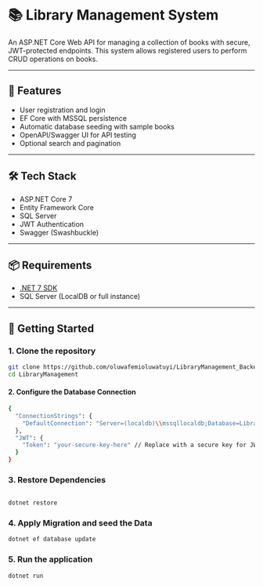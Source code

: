 # 📚 Library Management System

An ASP.NET Core Web API for managing a collection of books with secure, JWT-protected endpoints. This system allows registered users to perform CRUD operations on books.

---

## 🚀 Features

- User registration and login
- EF Core with MSSQL persistence
- Automatic database seeding with sample books
- OpenAPI/Swagger UI for API testing
- Optional search and pagination

---

## 🛠️ Tech Stack

- ASP.NET Core 7
- Entity Framework Core
- SQL Server
- JWT Authentication
- Swagger (Swashbuckle)

---

## 📦 Requirements

- [.NET 7 SDK](https://dotnet.microsoft.com/download)
- SQL Server (LocalDB or full instance)

---

## 🔧 Getting Started

### 1. Clone the repository

```bash
git clone https://github.com/oluwafemioluwatuyi/LibraryManagement_Backend.git
cd LibraryManagement

```

#### 2. Configure the Database Connection

```bash
{
  "ConnectionStrings": {
    "DefaultConnection": "Server=(localdb)\\mssqllocaldb;Database=LibraryManagement;Trusted_Connection=True;MultipleActiveResultSets=true"
  },
  "JWT": {
    "Token": "your-secure-key-here" // Replace with a secure key for JWT signing
  }
}

```

### 3. Restore Dependencies

```bash

dotnet restore
```

### 4. Apply Migration and seed the Data

```bash
dotnet ef database update

```

### 5. Run the application

```bash
dotnet run
```

